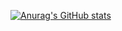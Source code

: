[![Anurag's GitHub stats](https://github-readme-stats.vercel.app/api?username=Nehaxfr&show_icons=true&theme=dark)](https://github.com/anuraghazra/github-readme-stats)
